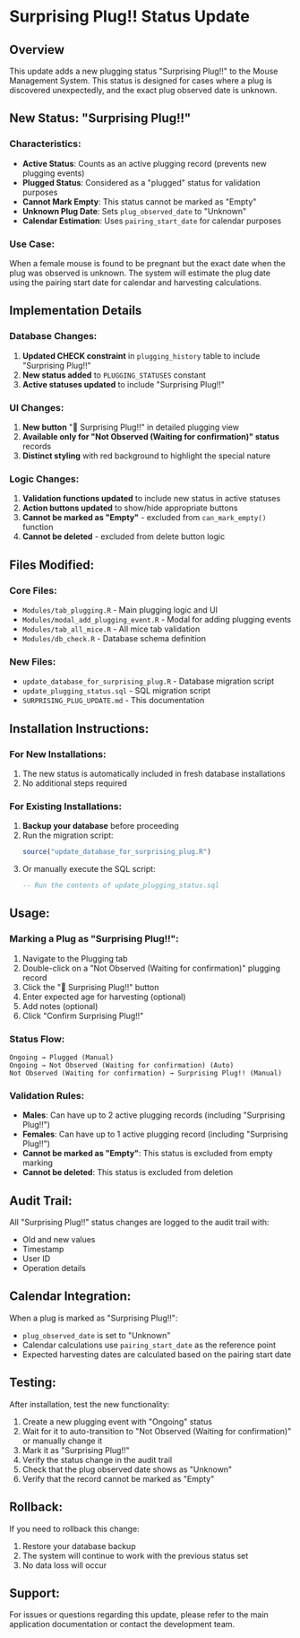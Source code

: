 # Surprising Plug!! Status Update

## Overview
This update adds a new plugging status "Surprising Plug!!" to the Mouse Management System. This status is designed for cases where a plug is discovered unexpectedly, and the exact plug observed date is unknown.

## New Status: "Surprising Plug!!"

### Characteristics:
- **Active Status**: Counts as an active plugging record (prevents new plugging events)
- **Plugged Status**: Considered as a "plugged" status for validation purposes
- **Cannot Mark Empty**: This status cannot be marked as "Empty"
- **Unknown Plug Date**: Sets `plug_observed_date` to "Unknown"
- **Calendar Estimation**: Uses `pairing_start_date` for calendar purposes

### Use Case:
When a female mouse is found to be pregnant but the exact date when the plug was observed is unknown. The system will estimate the plug date using the pairing start date for calendar and harvesting calculations.

## Implementation Details

### Database Changes:
1. **Updated CHECK constraint** in `plugging_history` table to include "Surprising Plug!!"
2. **New status added** to `PLUGGING_STATUSES` constant
3. **Active statuses updated** to include "Surprising Plug!!"

### UI Changes:
1. **New button** "🎉 Surprising Plug!!" in detailed plugging view
2. **Available only for "Not Observed (Waiting for confirmation)" status** records
3. **Distinct styling** with red background to highlight the special nature

### Logic Changes:
1. **Validation functions updated** to include new status in active statuses
2. **Action buttons updated** to show/hide appropriate buttons
3. **Cannot be marked as "Empty"** - excluded from `can_mark_empty()` function
4. **Cannot be deleted** - excluded from delete button logic

## Files Modified:

### Core Files:
- `Modules/tab_plugging.R` - Main plugging logic and UI
- `Modules/modal_add_plugging_event.R` - Modal for adding plugging events
- `Modules/tab_all_mice.R` - All mice tab validation
- `Modules/db_check.R` - Database schema definition

### New Files:
- `update_database_for_surprising_plug.R` - Database migration script
- `update_plugging_status.sql` - SQL migration script
- `SURPRISING_PLUG_UPDATE.md` - This documentation

## Installation Instructions:

### For New Installations:
1. The new status is automatically included in fresh database installations
2. No additional steps required

### For Existing Installations:
1. **Backup your database** before proceeding
2. Run the migration script:
   ```r
   source("update_database_for_surprising_plug.R")
   ```
3. Or manually execute the SQL script:
   ```sql
   -- Run the contents of update_plugging_status.sql
   ```

## Usage:

### Marking a Plug as "Surprising Plug!!":
1. Navigate to the Plugging tab
2. Double-click on a "Not Observed (Waiting for confirmation)" plugging record
3. Click the "🎉 Surprising Plug!!" button
4. Enter expected age for harvesting (optional)
5. Add notes (optional)
6. Click "Confirm Surprising Plug!!"

### Status Flow:
```
Ongoing → Plugged (Manual)
Ongoing → Not Observed (Waiting for confirmation) (Auto)
Not Observed (Waiting for confirmation) → Surprising Plug!! (Manual)
```

### Validation Rules:
- **Males**: Can have up to 2 active plugging records (including "Surprising Plug!!")
- **Females**: Can have up to 1 active plugging record (including "Surprising Plug!!")
- **Cannot be marked as "Empty"**: This status is excluded from empty marking
- **Cannot be deleted**: This status is excluded from deletion

## Audit Trail:
All "Surprising Plug!!" status changes are logged to the audit trail with:
- Old and new values
- Timestamp
- User ID
- Operation details

## Calendar Integration:
When a plug is marked as "Surprising Plug!!":
- `plug_observed_date` is set to "Unknown"
- Calendar calculations use `pairing_start_date` as the reference point
- Expected harvesting dates are calculated based on the pairing start date

## Testing:
After installation, test the new functionality:
1. Create a new plugging event with "Ongoing" status
2. Wait for it to auto-transition to "Not Observed (Waiting for confirmation)" or manually change it
3. Mark it as "Surprising Plug!!"
4. Verify the status change in the audit trail
5. Check that the plug observed date shows as "Unknown"
6. Verify that the record cannot be marked as "Empty"

## Rollback:
If you need to rollback this change:
1. Restore your database backup
2. The system will continue to work with the previous status set
3. No data loss will occur

## Support:
For issues or questions regarding this update, please refer to the main application documentation or contact the development team. 